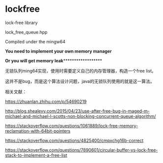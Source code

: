 # lockfree

lock-free library

lock_free_queue.hpp

Compiled under the mingw64

********You need to implement your own memory manager********


********Or you will get memory leak**************************

无锁队列ming64实现，使用时需要定义自己的内存管理器，构造一个free list。

这并不是bug，而是这个算法设计问题，java的无锁队列使用的就是这一算法。

相关文献：

https://zhuanlan.zhihu.com/p/54690219

http://blog.shealevy.com/2015/04/23/use-after-free-bug-in-maged-m-michael-and-michael-l-scotts-non-blocking-concurrent-queue-algorithm/

https://stackoverflow.com/questions/1061889/lock-free-memory-reclamation-with-64bit-pointers

https://stackoverflow.com/questions/4825400/cmpxchg16b-correct

https://stackoverflow.com/questions/7890601/circular-buffer-vs-lock-free-stack-to-implement-a-free-list

